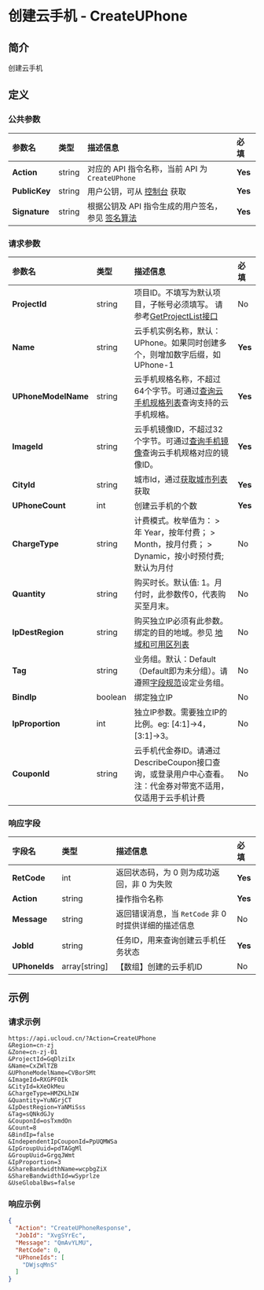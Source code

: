 # 创建云手机 - CreateUPhone

## 简介

创建云手机









## 定义

### 公共参数

| 参数名 | 类型 | 描述信息 | 必填 |
|:---|:---|:---|:---|
| **Action**     | string  | 对应的 API 指令名称，当前 API 为 `CreateUPhone`                        | **Yes** |
| **PublicKey**  | string  | 用户公钥，可从 [控制台](https://console.ucloud.cn/uapi/apikey) 获取                                             | **Yes** |
| **Signature**  | string  | 根据公钥及 API 指令生成的用户签名，参见 [签名算法](api/summary/signature.md)  | **Yes** |

### 请求参数

| 参数名 | 类型 | 描述信息 | 必填 |
|:---|:---|:---|:---|
| **ProjectId** | string | 项目ID。不填写为默认项目，子帐号必须填写。 请参考[GetProjectList接口](https://docs.ucloud.cn/api/summary/get_project_list) |No|
| **Name** | string | 云手机实例名称，默认：UPhone。如果同时创建多个，则增加数字后缀，如UPhone-1 |**Yes**|
| **UPhoneModelName** | string | 云手机规格名称，不超过64个字节。可通过[查询云手机规格列表]()查询支持的云手机规格。 |**Yes**|
| **ImageId** | string | 云手机镜像ID，不超过32个字节。可通过[查询手机镜像]()查询云手机规格对应的镜像ID。 |**Yes**|
| **CityId** | string | 城市Id，通过[获取城市列表](#DescribeUPhoneCities)获取<br /> |**Yes**|
| **UPhoneCount** | int | 创建云手机的个数 |**Yes**|
| **ChargeType** | string | 计费模式。枚举值为： > 年 Year，按年付费； > Month，按月付费； > Dynamic，按小时预付费; 默认为月付 |No|
| **Quantity** | string | 购买时长。默认值: 1。月付时，此参数传0，代表购买至月末。 |No|
| **IpDestRegion** | string | 购买独立IP必须有此参数。绑定的目的地域。参见 [地域和可用区列表](https://docs.ucloud.cn/api/summary/regionlist) |No|
| **Tag** | string | 业务组。默认：Default（Default即为未分组）。请遵照[字段规范](api/uhost-api/specification)设定业务组。 |No|
| **BindIp** | boolean | 绑定独立IP |No|
| **IpProportion** | int | 独立IP参数。需要独立IP的比例。eg: [4:1]->4， [3:1]->3。 |No|
| **CouponId** | string | 云手机代金券ID。请通过DescribeCoupon接口查询，或登录用户中心查看。注：代金券对带宽不适用，仅适用于云手机计费 |No|

### 响应字段

| 字段名 | 类型 | 描述信息 | 必填 |
|:---|:---|:---|:---|
| **RetCode** | int | 返回状态码，为 0 则为成功返回，非 0 为失败 |**Yes**|
| **Action** | string | 操作指令名称 |**Yes**|
| **Message** | string | 返回错误消息，当 `RetCode` 非 0 时提供详细的描述信息 |No|
| **JobId** | string | 任务ID，用来查询创建云手机任务状态 |**Yes**|
| **UPhoneIds** | array[string] | 【数组】创建的云手机ID |No|




## 示例

### 请求示例
    
```
https://api.ucloud.cn/?Action=CreateUPhone
&Region=cn-zj
&Zone=cn-zj-01
&ProjectId=GqDlziIx
&Name=CxZWlTZB
&UPhoneModelName=CVBorSMt
&ImageId=RXGPFOIk
&CityId=kXeOkMeu
&ChargeType=HMZKLhIW
&Quantity=YuNGrjCT
&IpDestRegion=YaNMiSss
&Tag=sQNkdGJy
&CouponId=osTxmdOn
&Count=8
&BindIp=false
&IndependentIpCouponId=PpUQMWSa
&IpGroupUuid=pdTAGgMl
&GroupUuid=GrgqJWmt
&IpProportion=3
&ShareBandwidthName=wcpbgZiX
&ShareBandwidthId=wSyprlze
&UseGlobalBws=false
```

### 响应示例
    
```json
{
  "Action": "CreateUPhoneResponse",
  "JobId": "XvgSYrEc",
  "Message": "QmAvYLMU",
  "RetCode": 0,
  "UPhoneIds": [
    "DWjsqMnS"
  ]
}
```





